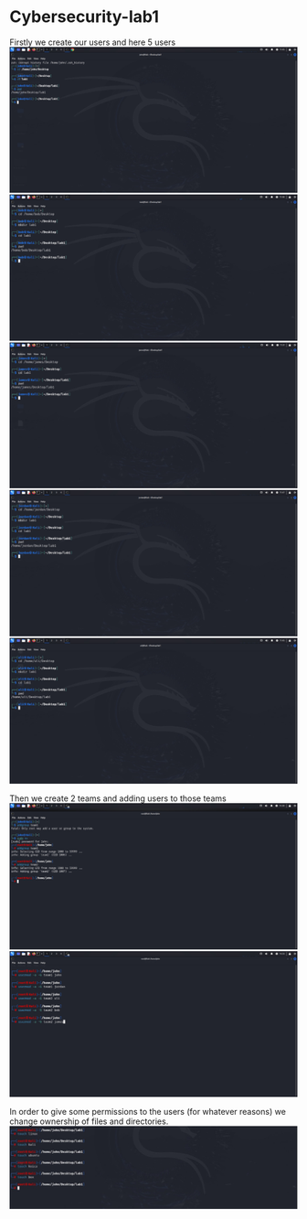 # Cybersecurity-lab1
Firstly we create our users and here 5 users
![alt text](https://github.com/AlizadaUlvi/Cybersecurity-lab1/blob/de99a57cfdf935b5f90da92fd76c9a156c6f16ff/john.jpg)
![image alt](https://github.com/AlizadaUlvi/Cybersecurity-lab1/blob/8f3ac7f7bd3daf3531dc93c64b5ed7f954b9dd51/bob.jpg)
![image alt](https://github.com/AlizadaUlvi/Cybersecurity-lab1/blob/682d11a2579385c1c10ca1576ba6e33c5fd57268/james.jpg)
![image alt](https://github.com/AlizadaUlvi/Cybersecurity-lab1/blob/48d139409b8ba6089360a9aaaf0454cbff5e81d3/jordan.jpg)
![image alt](https://github.com/AlizadaUlvi/Cybersecurity-lab1/blob/4d975ddfb4f61da1b3cceab3486a53b153230f12/uli.jpg)

Then we create 2 teams and adding users to those teams
![alt text](https://github.com/AlizadaUlvi/Cybersecurity-lab1/blob/e94cd3bed960350ccfcbd743212acbfb2192deb1/creating%20teams.jpg)
![image alt](https://github.com/AlizadaUlvi/Cybersecurity-lab1/blob/a75a5788050237d366c8f30089fa396a22775418/teams.jpg)

In order to give some permissions to the users (for whatever reasons) we change ownership of files and directories.
![alt text](https://github.com/AlizadaUlvi/Cybersecurity-lab1/blob/7b3b3a992707548085e7339028d736a423c00822/Chmod.jpg)
